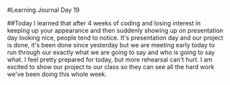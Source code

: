 #Learning Journal Day 19

##Today I learned that after 4 weeks of coding and losing interest in keeping up your appearance and then suddenly showing up on presentation day looking nice, people tend to notice.  It's presentation day and our project is done, it's been done since yesterday but we are meeting early today to run through our exactly what we are going to say and who is going to say what.  I feel pretty prepared for today, but more rehearsal can't hurt.  I am excited to show our project to our class so they can see all the hard work we've been doing this whole week.
